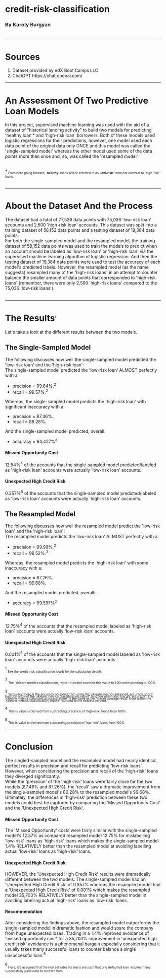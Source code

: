 # credit-risk-classification

### By Karoly Burgyan<br><br>

---
# Sources
<ol>
<li>Dataset provided by edX Boot Camps LLC</li>
<li>ChatGPT https://chat.openai.com/</li>
</ol>

---

# An Assessment Of Two Predictive Loan Models
In this project, supervised machine learning was used with the aid of a dataset of "historical lending activity" to build two models for predicting 'healthy loan'* and 'high-risk loan' borrowers. Both of these models used logistic regressions for their predictions, however, one model used each data point of the original data only ONCE and this model was called the 'single-sampled model' whereas the other model used some of the data points more than once and, so, was called the 'resampled model'.<br><br>

*<sub style='font-size: 10;'> From here going forward, '<strong>healthy</strong>' loans will be referred to as '<strong>low-risk</strong>' loans for contrast to 'high-risk' loans.</sub>
<br><br>

---

# About the Dataset And the Process
The dataset had a total of 77,536 data points with 75,036 'low-risk loan' accounts and 2,500 'high-risk loan' accounts. This dataset was split into a training dataset of 58,152 data points and a testing dataset of 19,384 data points.<br>
For both the single-sampled model and the resampled model, the training dataset of 58,152 data points was used to train the models to predict when an account should be labeled as 'low-risk loan' or 'high-risk loan' via the supervised machine learning algorithm of logistic regression. And then the testing dataset of 19,384 data points were used to test the accuracy of each model's predicted labels. However, the resampled model (as the name suggests) resampled many of the 'high-risk loans' in an attempt to counter balance the smaller amount of data points that corresponded to 'high-risk loans' (remember, there were only 2,500 'high-risk loans' compared to the 75,036 'low-risk loans').
<br>
<br>

---

# The Results<sup style='font-size: 10;'>1</sup>
Let's take a look at the different results between the two models.
## The Single-Sampled Model
The following discusses how well the single-sampled model predicted the 'low-risk loan' and the 'high-risk loan':<br>
The single-sampled model predicted the 'low-risk loan' ALMOST perfectly with a:<br> 
<ul> 
    <li>precision = 99.64%.<sup>2</sup></li>
    <li>recall = 99.57%.<sup>2</sup></li>
</ul>
Whereas, the single-sampled model predicts the 'high-risk loan' with significant inaccuracy with a:<br>
<ul>
    <li>precision = 87.46%.</li>
    <li>recall = 89.28%.</li>
</ul>
And the single-sampled model predicted, overall:
<ul>
<li>accuracy = 94.427%<sup style='font-size: 10;'>3</sup></li>
</ul>

#### Missed Opportunity Cost
12.54%<sup>4</sup> of the accounts that the single-sampled model predicted/labeled as 'high-risk loan' accounts were actually 'low-risk loan' accounts.<br>

#### Unexpected High Credit Risk
0.357%<sup>5</sup> of the accounts that the single-sampled model predicted/labeled as 'low-risk loan' accounts were actually 'high-risk loan' accounts.


## The Resampled Model
The following discusses how well the resampled model predict the 'low-risk loan' and the 'high-risk loan':<br>
The resampled model predicts the 'low-risk loan' ALMOST perfectly with a:<br> 
<ul> 
    <li>precision = 99.99%.<sup>2</sup></li>
    <li>recall = 99.52%.<sup>2</sup></li>
</ul>
Whereas, the resampled model predicts the 'high-risk loan' with some inaccuracy with a:<br>
<ul>
    <li>precision = 87.26%.</li>
    <li>recall = 99.68%.</li>
</ul>
And the resampled model predicted, overall:
<ul>
<li>accuracy = 99.597%<sup style='font-size: 10;'>3</sup></li>
</ul>

#### Missed Opportunity Cost
12.75%<sup>4</sup> of the accounts that the resampled model labeled as 'high-risk loan' accounts were actually 'low-risk loan' accounts.

#### Unexpected High Credit Risk
0.001%<sup>5</sup> of the accounts that the single-sampled model labeled as 'low-risk loan' accounts were actually 'high-risk loan' accounts.


<sup>1</sup><sub style='font-size: 10;'> See the credit_risk_classification.ipynb for the calculation details.</sub>

<sup>2</sup><sub style='font-size: 10;'> The 'sklearn.metrics.classification_report' function rounded this value to 1.00 corresponding to 100%.</sub>

<sup>3</sup><sub style='font-size: 10; line-height: .7;'> 'accuracy' here is the accuracy obtained from using the 'sklearn.metrics.balanced_accuracy_score' function and not the 'sklearn.metrics.classification_report' function which also has an 'accuracy'. The 'sklearn.metrics.balanced_accuracy_score' is the same as the 'macro average recall' from within the 'sklearn.metrics.classification_report' rounded to the nearest percent.</sub>

<sup>4</sup><sub style='font-size: 10;'> This is value is derived from subtracting precision of 'high-risk' loans from 100%.</sub>

<sup>5</sup><sub style='font-size: 10;'> This is value is derived from subtracting precision of 'low-risk' loans from 100%.</sub>

---
# Conclusion
The singled-sampled model and the resampled model had nearly identical, perfect results in precision and recall for predicting 'low-risk loans'. However, when considering the precision and recall of the 'high-risk' loans they diverged significantly.<br>
While the 'precision' of the 'high-risk' loans were fairly close for the two models (87.46% and 87.26%), the 'recall' saw a dramatic improvement from the single-sampled model's 89.28% to the resampled model's 99.68%.<br>
Ultimately, the differences in 'high-risk' prediction between these two models could best be captured by comparing the 'Missed Opportunity Cost' and the 'Unexpected High Credit Risk'. 
#### Missed Opportunity Cost
The 'Missed Opportunity' costs were fairly similar with the single-sampled model's 12.57% as compared resampled model 12.75% for mislabelling 'low-risk' loans as 'high-risk' loans which makes the single-sampled model 1.4% RELATIVELY better than the resampled model at avoiding labelling actual 'low-risk' loans as 'high-risk' loans. 
#### Unexpected High Credit Risk
HOWEVER, the 'Unexpected High Credit Risk' results were dramatically different between the two models. The single-sampled model had an 'Unexpected High Credit Risk' of 0.357%  whereas the resampled model had a 'Unexpected High Credit Risk' of 0.001% which makes the resampled model 35,700% RELATIVELY better than the single-sampled model in avoiding labelling actual 'high-risk' loans as 'low-risk' loans.<br>

#### Recommendation
After considering the findings above, the resampled model outperforms the single-sampled model in dramatic fashion and would spare the company from huge unexpected loses. Trading in a 1.4% improved avoidance of 'missed opportunity cost' for a 35,700% improvement in 'unexpected high credit risk' avoidance is a phenomenal bargain especially considering that it usually takes many successful loans to counter balance a single unsuccessful loan.<sup>6</sup>

<sup>6</sup><sub style='font-size: 10;'> Here, it's assumed that the interest rates for loans are such that one defaulted loan requires many successfully paid loans to recover from.</sub>